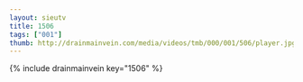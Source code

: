 ```yaml
--- 
layout: sieutv
title: 1506
tags: ["001"]
thumb: http://drainmainvein.com/media/videos/tmb/000/001/506/player.jpg
---
```

{% include drainmainvein key="1506" %} 
